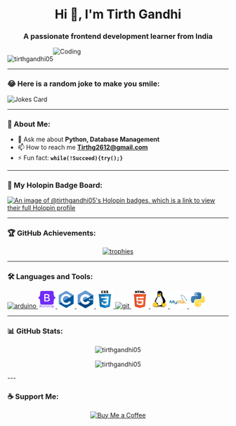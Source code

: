<h1 align="center">Hi 👋, I'm Tirth Gandhi</h1>
<h3 align="center">A passionate frontend development learner from India</h3>
<img align="right" alt="Coding" width="400" src="https://i.pinimg.com/originals/06/60/ef/0660efe82fa3da42ed56eef013171835.gif">

<p align="left"> 
  <img src="https://komarev.com/ghpvc/?username=tirthgandhi05&label=Profile%20views&color=0e75b6&style=flat" alt="tirthgandhi05" />
</p>

---

### 😂 Here is a random joke to make you smile:
![Jokes Card](https://readme-jokes.vercel.app/api)

---

### 💬 About Me:
- 💬 Ask me about **Python, Database Management**
- 📫 How to reach me **Tirthg2612@gmail.com**
- ⚡ Fun fact: **`while(!Succeed){try();}`**

---

### 🌟 My Holopin Badge Board:
[![An image of @tirthgandhi05's Holopin badges, which is a link to view their full Holopin profile](https://holopin.me/tirthgandhi05)](https://holopin.io/@tirthgandhi05)

---

### 🏆 GitHub Achievements:
<p align="center"> 
  <a href="https://github.com/ryo-ma/github-profile-trophy">
    <img src="https://github-profile-trophy.vercel.app/?username=tirthgandhi05&margin-w=15&margin-h=15" alt="trophies" />
  </a>
</p>

---

### 🛠️ Languages and Tools:
<p align="left">
  <a href="https://www.arduino.cc/" target="_blank" rel="noreferrer"> 
    <img src="https://cdn.worldvectorlogo.com/logos/arduino-1.svg" alt="arduino" width="40" height="40"/> 
  </a> 
  <a href="https://getbootstrap.com" target="_blank" rel="noreferrer"> 
    <img src="https://raw.githubusercontent.com/devicons/devicon/master/icons/bootstrap/bootstrap-plain-wordmark.svg" alt="bootstrap" width="40" height="40"/> 
  </a> 
  <a href="https://www.cprogramming.com/" target="_blank" rel="noreferrer"> 
    <img src="https://raw.githubusercontent.com/devicons/devicon/master/icons/c/c-original.svg" alt="c" width="40" height="40"/> 
  </a> 
  <a href="https://www.w3schools.com/cpp/" target="_blank" rel="noreferrer"> 
    <img src="https://raw.githubusercontent.com/devicons/devicon/master/icons/cplusplus/cplusplus-original.svg" alt="cplusplus" width="40" height="40"/> 
  </a> 
  <a href="https://www.w3schools.com/css/" target="_blank" rel="noreferrer"> 
    <img src="https://raw.githubusercontent.com/devicons/devicon/master/icons/css3/css3-original-wordmark.svg" alt="css3" width="40" height="40"/> 
  </a> 
  <a href="https://git-scm.com/" target="_blank" rel="noreferrer"> 
    <img src="https://www.vectorlogo.zone/logos/git-scm/git-scm-icon.svg" alt="git" width="40" height="40"/> 
  </a> 
  <a href="https://www.w3.org/html/" target="_blank" rel="noreferrer"> 
    <img src="https://raw.githubusercontent.com/devicons/devicon/master/icons/html5/html5-original-wordmark.svg" alt="html5" width="40" height="40"/> 
  </a> 
  <a href="https://www.linux.org/" target="_blank" rel="noreferrer"> 
    <img src="https://raw.githubusercontent.com/devicons/devicon/master/icons/linux/linux-original.svg" alt="linux" width="40" height="40"/> 
  </a> 
  <a href="https://www.mysql.com/" target="_blank" rel="noreferrer"> 
    <img src="https://raw.githubusercontent.com/devicons/devicon/master/icons/mysql/mysql-original-wordmark.svg" alt="mysql" width="40" height="40"/> 
  </a> 
  <a href="https://www.python.org" target="_blank" rel="noreferrer"> 
    <img src="https://raw.githubusercontent.com/devicons/devicon/master/icons/python/python-original.svg" alt="python" width="40" height="40"/> 
  </a> 
</p>

---

### 📊 GitHub Stats:
<p align="center">
  <img align="center" src="https://github-readme-stats.vercel.app/api/top-langs?username=tirthgandhi05&show_icons=true&locale=en&layout=compact" alt="tirthgandhi05" />
</p>

<p align="center">
  <img align="center" src="https://github-readme-stats.vercel.app/api?username=tirthgandhi05&show_icons=true&locale=en" alt="tirthgandhi05" />
</p>
---

### ☕ Support Me:
<p align="center">
  <a href="https://www.buymeacoffee.com/tirthgandhi05"> 
    <img align="center" src="https://cdn.buymeacoffee.com/buttons/v2/default-yellow.png" height="50" width="210" alt="Buy Me a Coffee" />
  </a>
</p>
